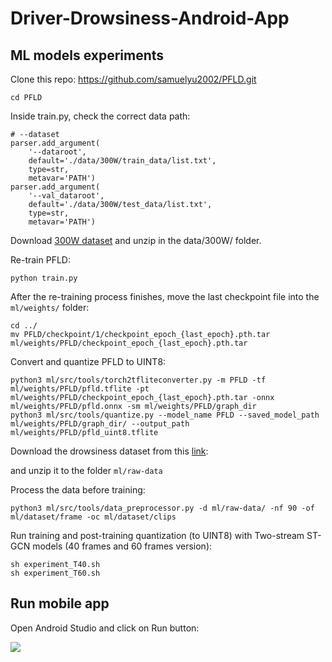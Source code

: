 # Driver-Drowsiness-Android-App

## ML models experiments
Clone this repo:
https://github.com/samuelyu2002/PFLD.git

``` shell
cd PFLD
```

Inside train.py, check the correct data path:
``` 
# --dataset
parser.add_argument(
    '--dataroot',
    default='./data/300W/train_data/list.txt',
    type=str,
    metavar='PATH')
parser.add_argument(
    '--val_dataroot',
    default='./data/300W/test_data/list.txt',
    type=str,
    metavar='PATH')
```
Download [300W dataset](https://drive.google.com/file/d/1zyahLoR9i2hgS7d_taRPcYBYJzD3Ir1b/view?usp=sharing) 
 and unzip in the data/300W/ folder.
 
Re-train PFLD:
``` shell
python train.py
```
After the re-training process finishes, move the last checkpoint file into the `ml/weights/` folder:
```
cd ../
mv PFLD/checkpoint/1/checkpoint_epoch_{last_epoch}.pth.tar ml/weights/PFLD/checkpoint_epoch_{last_epoch}.pth.tar
```
Convert and quantize PFLD to UINT8:
```
python3 ml/src/tools/torch2tfliteconverter.py -m PFLD -tf ml/weights/PFLD/pfld.tflite -pt ml/weights/PFLD/checkpoint_epoch_{last_epoch}.pth.tar -onnx ml/weights/PFLD/pfld.onnx -sm ml/weights/PFLD/graph_dir
python3 ml/src/tools/quantize.py --model_name PFLD --saved_model_path ml/weights/PFLD/graph_dir/ --output_path ml/weights/PFLD/pfld_uint8.tflite
```
Download the drowsiness dataset from this [link](https://drive.google.com/file/d/1uapqLnNbSWAyqcO1CXUvQpKTwnOCrpeb/view?usp=drive_link): 

and unzip it to the folder `ml/raw-data`

Process the data before training:
```
python3 ml/src/tools/data_preprocessor.py -d ml/raw-data/ -nf 90 -of ml/dataset/frame -oc ml/dataset/clips
```
Run training and post-training quantization (to UINT8) with Two-stream ST-GCN models (40 frames and 60 frames version):
```
sh experiment_T40.sh
sh experiment_T60.sh
```
## Run mobile app
Open Android Studio and click on Run button:
<div>
    <img src="assets/mobile_app_guide.png">
</div>
